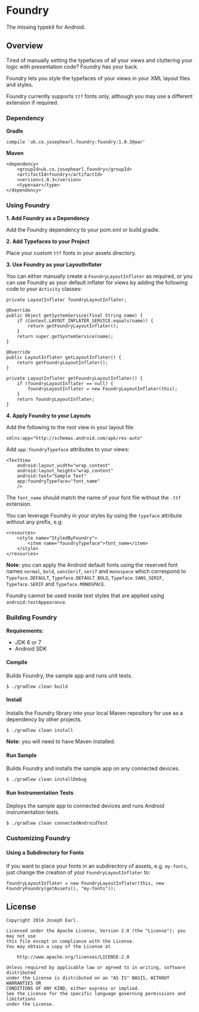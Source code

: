 # Foundry

The missing typekit for Android.

## Overview

Tired of manually setting the typefaces of all your views and cluttering your logic with presentation code? Foundry has your back. 

Foundry lets you style the typefaces of your views in your XML layout files and styles.

Foundry currently supports `ttf` fonts only, although you may use a different extension if required.

### Dependency

**Gradle**

    compile 'uk.co.josephearl.foundry:foundry:1.0.3@aar'

**Maven**

	<dependency>
	    <groupId>uk.co.josephearl.foundry</groupId>
	    <artifactId>foundry</artifactId>
	    <version>1.0.3</version>
	    <type>aar</type>
	</dependency>

### Using Foundry

**1. Add Foundry as a Dependency**

Add the Foundry dependency to your pom.xml or build.gradle.
	
**2. Add Typefaces to your Project**

Place your custom `ttf` fonts in your assets directory.

**3. Use Foundry as your LayoutInflater**

You can either manually create a `FoundryLayoutInflater` as required, or you can use Foundry as your default inflater
 for views by adding the following code to your `Activity` classes:

	private LayoutInflater foundryLayoutInflater;

	@Override
	public Object getSystemService(final String name) {
	    if (Context.LAYOUT_INFLATER_SERVICE.equals(name)) {
	    	return getFoundryLayoutInflater();
	    }
	    return super.getSystemService(name);
	}

    @Override
	public LayoutInflater getLayoutInflater() {
	    return getFoundryLayoutInflater();
	}
	
	private LayoutInflater getFoundryLayoutInflater() {
	    if (foundryLayoutInflater == null) {
	        foundryLayoutInflater = new FoundryLayoutInflater(this);
	    }
	    return foundryLayoutInflater;
	}
	
	
**4. Apply Foundry to your Layouts**

Add the following to the root view in your layout file:

	xmlns:app="http://schemas.android.com/apk/res-auto"
	
Add `app:foundryTypeface` attributes to your views:

	<TextView
	    android:layout_width="wrap_content"
	    android:layout_height="wrap_content"
	    android:text="Sample Text"
	    app:foundryTypeface="font_name"
	    />
	    
The `font_name` should match the name of your font file without the `.ttf` extension.

You can leverage Foundry in your styles by using the `typeface` attribute without any prefix, e.g:

	<resources>
	    <style name="StyledByFoundry">
	        <item name="foundryTypeface">font_name</item>
	    </style>
	</resources>

**Note:** you can apply the Android default fonts using the reserved font names `normal`, `bold`, `sansSerif`,
`serif` and `monospace` which correspond to `Typeface.DEFAULT`, `Typeface.DEFAULT_BOLD`, `Typeface.SANS_SERIF`,
`Typeface.SERIF` and `Typeface.MONOSPACE`.
	
Foundry cannot be used inside text styles that are applied using `android:textAppearance`.

### Building Foundry

**Requirements:**

* JDK 6 or 7
* Android SDK

#### Compile

Builds Foundry, the sample app and runs unit tests.

	$ ./gradlew clean build
	
#### Install

Installs the Foundry library into your local Maven repository for use as a dependency by other projects.

	$ ./gradlew clean install

**Note:** you will need to have Maven installed.

#### Run Sample

Builds Foundry and installs the sample app on any connected devices.

	$ ./gradlew clean installDebug

#### Run Instrumentation Tests

Deploys the sample app to connected devices and runs Android instrumentation tests.

    $ ./gradlew clean connectedAndroidTest

### Customizing Foundry

#### Using a Subdirectory for Fonts

If you want to place your fonts in an subdirectory of assets, e.g. `my-fonts`, just change the creation of your
`FoundryLayoutInflater` to:

    foundryLayoutInflater = new FoundryLayoutInflater(this, new FoundryFoundry(getAssets(), "my-fonts"));
	
## License

	Copyright 2014 Joseph Earl.

	Licensed under the Apache License, Version 2.0 (the "License"); you may not use 
	this file except in compliance with the License.
	You may obtain a copy of the License at

        http://www.apache.org/licenses/LICENSE-2.0

	Unless required by applicable law or agreed to in writing, software distributed
	under the License is distributed on an "AS IS" BASIS, WITHOUT WARRANTIES OR 
	CONDITIONS OF ANY KIND, either express or implied.
	See the License for the specific language governing permissions and limitations
	under the License.
